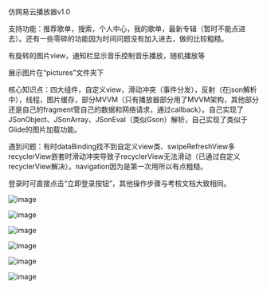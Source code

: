 仿网易云播放器v1.0

支持功能：推荐歌单，搜索，个人中心，我的歌单，最新专辑（暂时不能点进去）。还有一些零碎的功能因为时间问题没有加入进去，做的比较粗糙。

有旋转的图片view，通知栏显示音乐控制音乐播放，随机播放等

展示图片在“pictures”文件夹下

核心知识点：四大组件，自定义view，滑动冲突（事件分发），反射（在json解析中），线程，图片缓存，部分MVVM（只有播放器部分用了MVVM架构，其他部分还是自己的fragment管自己的数据和网络请求，通过callback）。自己实现了JSonObject、JSonArray、JSonEval（类似Gson）解析，自己实现了类似于Glide的图片加载功能。

遇到问题：有时dataBinding找不到自定义view类、swipeRefreshView多recyclerView嵌套时滑动冲突导致子recyclerView无法滑动（已通过自定义recyclerView解决）。navigation因为是第一次用所以有点粗糙。

登录时可直接点击“立即登录按钮”，其他操作步骤与考核文档大致相同。

![image](https://github.com/sandyz987/NewMusicPlayer/blob/master/pictures/Screenshot_20200503_210754_com.example.newmusicpl.jpg)

![image](https://github.com/sandyz987/NewMusicPlayer/blob/master/pictures/Screenshot_20200503_210745_com.example.newmusicpl.jpg)

![image](https://github.com/sandyz987/NewMusicPlayer/blob/master/pictures/Screenshot_20200503_210754_com.example.newmusicpl.jpg)

![image](https://github.com/sandyz987/NewMusicPlayer/blob/master/pictures/Screenshot_20200503_210802_com.example.newmusicpl.jpg)

![image](https://github.com/sandyz987/NewMusicPlayer/blob/master/pictures/Screenshot_20200503_210805_com.example.newmusicpl.jpg)

![image](https://github.com/sandyz987/NewMusicPlayer/blob/master/pictures/Screenshot_20200503_221917_com.example.newmusicpl.jpg)
